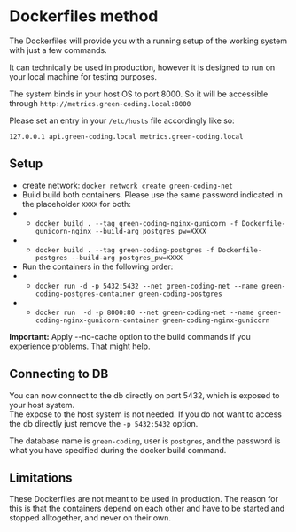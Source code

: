 # Dockerfiles method

The Dockerfiles will provide you with a running setup of the working system with just a few commands.

It can technically be used in production, however it is designed to run on your local machine for testing purposes.

The system binds in your host OS to port 8000. So it will be accessible through `http://metrics.green-coding.local:8000`

Please set an entry in your `/etc/hosts` file accordingly like so:

`127.0.0.1 api.green-coding.local metrics.green-coding.local`


## Setup

- create network: `docker network create green-coding-net`
- Build build both containers. Please use the same password indicated in the placeholder `XXXX` for both: 
- - `docker build . --tag green-coding-nginx-gunicorn -f Dockerfile-gunicorn-nginx --build-arg postgres_pw=XXXX`
- - `docker build . --tag green-coding-postgres -f Dockerfile-postgres --build-arg postgres_pw=XXXX`
- Run the containers in the following order: 
- - `docker run -d -p 5432:5432 --net green-coding-net --name green-coding-postgres-container green-coding-postgres`
- - `docker run  -d -p 8000:80 --net green-coding-net --name green-coding-nginx-gunicorn-container green-coding-nginx-gunicorn`


**Important:** Apply --no-cache option to the build commands if you experience problems. That might help.

## Connecting to DB
You can now connect to the db directly on port 5432, which is exposed to your host system.\
The expose to the host system is not needed. If you do not want to access the db directly just remove the `-p 5432:5432` option.

The database name is `green-coding`, user is `postgres`, and the password is what you have specified during the docker build command.

## Limitations
These Dockerfiles are not meant to be used in production. The reason for this is that the containers depend on each other and have to be started and stopped alltogether, and never on their own.
